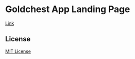 # Goldchest App Landing Page
[Link](https://edwinnyawoli.github.io/goldchest_pages/)

## License
[MIT License](LICENSE)
